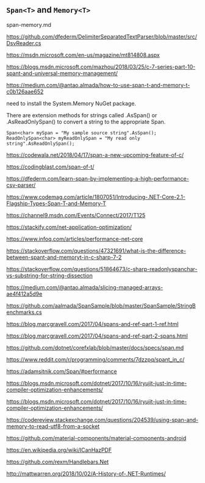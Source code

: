 ## `Span<T>` and `Memory<T>`

span-memory.md

https://github.com/dfederm/DelimiterSeparatedTextParser/blob/master/src/DsvReader.cs

https://msdn.microsoft.com/en-us/magazine/mt814808.aspx

https://blogs.msdn.microsoft.com/mazhou/2018/03/25/c-7-series-part-10-spant-and-universal-memory-management/

https://medium.com/@antao.almada/how-to-use-span-t-and-memory-t-c0b126aae652


need to install the System.Memory NuGet package.

There are extension methods for strings called .AsSpan() or .AsReadOnlySpan() to convert a string to the appropriate Span<T>.

```
Span<char> mySpan = "My sample source string".AsSpan();
ReadOnlySpan<char> myReadOnlySpan = "My read only string".AsReadOnlySpan();
```

https://codewala.net/2018/04/17/span-a-new-upcoming-feature-of-c/

https://codingblast.com/span-of-t/

https://dfederm.com/learn-span-by-implementing-a-high-performance-csv-parser/

https://www.codemag.com/article/1807051/Introducing-.NET-Core-2.1-Flagship-Types-Span-T-and-Memory-T

https://channel9.msdn.com/Events/Connect/2017/T125

https://stackify.com/net-application-optimization/

https://www.infoq.com/articles/performance-net-core

https://stackoverflow.com/questions/47321691/what-is-the-difference-between-spant-and-memoryt-in-c-sharp-7-2

https://stackoverflow.com/questions/51864673/c-sharp-readonlyspanchar-vs-substring-for-string-dissection

https://medium.com/@antao.almada/slicing-managed-arrays-ae4f412a5d9e

https://github.com/aalmada/SpanSample/blob/master/SpanSample/StringBenchmarks.cs

https://blog.marcgravell.com/2017/04/spans-and-ref-part-1-ref.html

https://blog.marcgravell.com/2017/04/spans-and-ref-part-2-spans.html

https://github.com/dotnet/corefxlab/blob/master/docs/specs/span.md

https://www.reddit.com/r/programming/comments/7dzzpq/spant_in_c/

https://adamsitnik.com/Span/#performance

https://blogs.msdn.microsoft.com/dotnet/2017/10/16/ryujit-just-in-time-compiler-optimization-enhancements/

https://blogs.msdn.microsoft.com/dotnet/2017/10/16/ryujit-just-in-time-compiler-optimization-enhancements/

https://codereview.stackexchange.com/questions/204539/using-span-and-memory-to-read-utf8-from-a-socket








https://github.com/material-components/material-components-android


https://en.wikipedia.org/wiki/ICanHazPDF



https://github.com/rexm/Handlebars.Net


http://mattwarren.org/2018/10/02/A-History-of-.NET-Runtimes/



